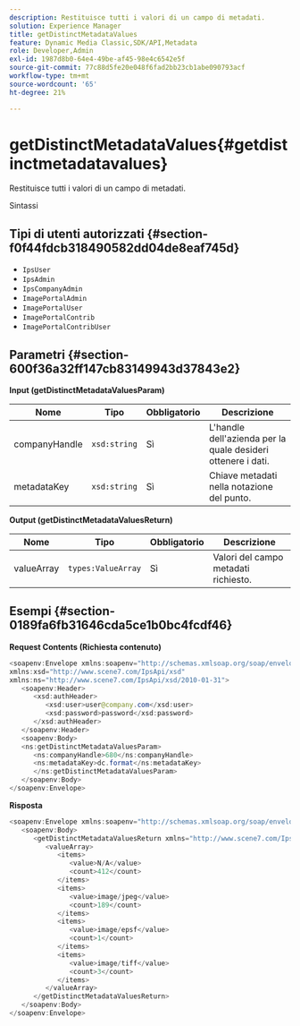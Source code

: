```yaml
---
description: Restituisce tutti i valori di un campo di metadati.
solution: Experience Manager
title: getDistinctMetadataValues
feature: Dynamic Media Classic,SDK/API,Metadata
role: Developer,Admin
exl-id: 1987d8b0-64e4-49be-af45-98e4c6542e5f
source-git-commit: 77c88d5fe20e048f6fad2bb23cb1abe090793acf
workflow-type: tm+mt
source-wordcount: '65'
ht-degree: 21%

---
```


# getDistinctMetadataValues{#getdistinctmetadatavalues}

Restituisce tutti i valori di un campo di metadati.

Sintassi

## Tipi di utenti autorizzati {#section-f0f44fdcb318490582dd04de8eaf745d}

* `IpsUser`
* `IpsAdmin`
* `IpsCompanyAdmin`
* `ImagePortalAdmin`
* `ImagePortalUser`
* `ImagePortalContrib`
* `ImagePortalContribUser`

## Parametri {#section-600f36a32ff147cb83149943d37843e2}

**Input (getDistinctMetadataValuesParam)**

| Nome | Tipo | Obbligatorio | Descrizione |
|---|---|---|---|
| companyHandle | `xsd:string` | Sì | L&#39;handle dell&#39;azienda per la quale desideri ottenere i dati. |
| metadataKey | `xsd:string` | Sì | Chiave metadati nella notazione del punto. |

**Output (getDistinctMetadataValuesReturn)**

| Nome | Tipo | Obbligatorio | Descrizione |
|---|---|---|---|
| valueArray | `types:ValueArray` | Sì | Valori del campo metadati richiesto. |

## Esempi {#section-0189fa6fb31646cda5ce1b0bc4fcdf46}

**Request Contents (Richiesta contenuto)**

```java
<soapenv:Envelope xmlns:soapenv="http://schemas.xmlsoap.org/soap/envelope/"
xmlns:xsd="http://www.scene7.com/IpsApi/xsd"
xmlns:ns="http://www.scene7.com/IpsApi/xsd/2010-01-31">
   <soapenv:Header>
      <xsd:authHeader>
         <xsd:user>user@company.com</xsd:user>
         <xsd:password>password</xsd:password>
      </xsd:authHeader>
   </soapenv:Header>
   <soapenv:Body>
   <ns:getDistinctMetadataValuesParam>
      <ns:companyHandle>680</ns:companyHandle>
      <ns:metadataKey>dc.format</ns:metadataKey>
      </ns:getDistinctMetadataValuesParam>
   </soapenv:Body>
</soapenv:Envelope>
```

**Risposta**

```java
<soapenv:Envelope xmlns:soapenv="http://schemas.xmlsoap.org/soap/envelope/">
   <soapenv:Body>
      <getDistinctMetadataValuesReturn xmlns="http://www.scene7.com/IpsApi/xsd/2010-01-31">
         <valueArray>
            <items>
               <value>N/A</value>
               <count>412</count>
            </items>
            <items>
               <value>image/jpeg</value>
               <count>189</count>
            </items>
            <items>
               <value>image/epsf</value>
               <count>1</count>
            </items>
            <items>
               <value>image/tiff</value>
               <count>3</count>
            </items>
         </valueArray>
      </getDistinctMetadataValuesReturn>
   </soapenv:Body>
</soapenv:Envelope>
```
